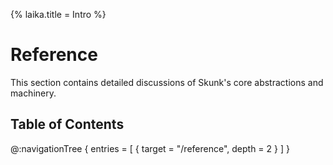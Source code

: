 {% laika.title = Intro %}

# Reference

This section contains detailed discussions of Skunk's core abstractions and machinery.

## Table of Contents

@:navigationTree {
  entries = [ { target = "/reference", depth = 2 } ]
}
